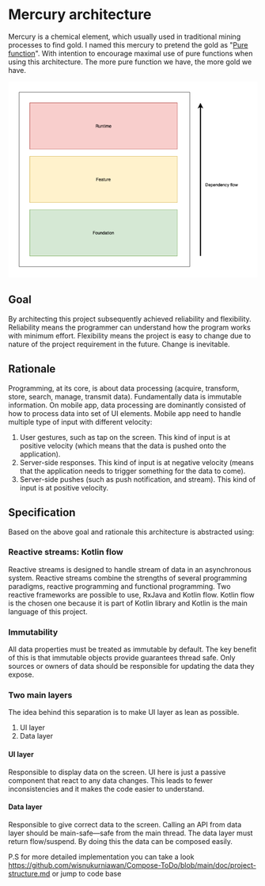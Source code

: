 # Mercury architecture

Mercury is a chemical element, which usually used in traditional mining processes to find gold. I named this mercury to pretend the gold as "[Pure function](https://en.wikipedia.org/wiki/Pure_function)". With intention to
encourage maximal use of pure functions when using this architecture. The more pure function we have, the more gold we have.

<img src="/doc/arch-images/arch-diagram.png">

## Goal

By architecting this project subsequently achieved reliability and flexibility. Reliability means the programmer can understand how the program works with minimum effort. Flexibility means the project
is easy to change due to nature of the project requirement in the future. Change is inevitable.

## Rationale

Programming, at its core, is about data processing (acquire, transform, store, search, manage, transmit data). Fundamentally data is immutable information. On mobile app, data processing are
dominantly consisted of how to process data into set of UI elements. Mobile app need to handle multiple type of input with different velocity:

1. User gestures, such as tap on the screen. This kind of input is at positive velocity (which means that the data is pushed onto the application).
2. Server-side responses. This kind of input is at negative velocity (means that the application needs to trigger something for the data to come).
3. Server-side pushes (such as push notification, and stream). This kind of input is at positive velocity.

## Specification

Based on the above goal and rationale this architecture is abstracted using:

### Reactive streams: Kotlin flow

Reactive streams is designed to handle stream of data in an asynchronous system. Reactive streams combine the strengths of several programming paradigms, reactive programming and functional
programming. Two reactive frameworks are possible to use, RxJava and Kotlin flow. Kotlin flow is the chosen one because it is part of Kotlin library and Kotlin is the main language of this project.

### Immutability

All data properties must be treated as immutable by default. The key benefit of this is that immutable objects provide guarantees thread safe. Only sources or owners of data should be responsible for
updating the data they expose.

### Two main layers

The idea behind this separation is to make UI layer as lean as possible.

1. UI layer
2. Data layer

#### UI layer

Responsible to display data on the screen. UI here is just a passive component that react to any data changes. This leads to fewer inconsistencies and it makes the code easier to understand.

#### Data layer

Responsible to give correct data to the screen. Calling an API from data layer should be main-safe—safe from the main thread. The data layer must return flow/suspend. By doing this the data can be
composed easily.

P.S for more detailed implementation you can take a look https://github.com/wisnukurniawan/Compose-ToDo/blob/main/doc/project-structure.md or jump to code base
